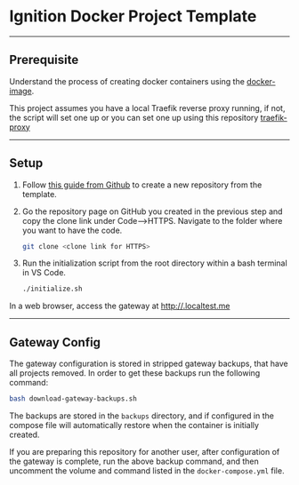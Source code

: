 # Ignition Docker Project Template

___

## Prerequisite

Understand the process of creating docker containers using the [docker-image](https://github.com/design-group/ignition-docker).

This project assumes you have a local Traefik reverse proxy running, if not, the script will set one up or you can set one up using this repository [traefik-proxy](https://github.com/design-group/traefik-proxy)

___

## Setup

1. Follow [this guide from Github](https://docs.github.com/en/repositories/creating-and-managing-repositories/creating-a-repository-from-a-template) to create a new repository from the template.
1. Go the repository page on GitHub you created in the previous step and copy the clone link under Code-->HTTPS. Navigate to the folder where you want to have the code.
    ```sh
   git clone <clone link for HTTPS>
    ``` 
1. Run the initialization script from the root directory within a bash terminal in VS Code.

    ```sh
   ./initialize.sh
    ```

In a web browser, access the gateway at [http://<project-name>.localtest.me](http://<project-name>.localtest.me)
___

## Gateway Config

The gateway configuration is stored in stripped gateway backups, that have all projects removed. In order to get these backups run the following command:

```sh
bash download-gateway-backups.sh
```

The backups are stored in the `backups` directory, and if configured in the compose file will automatically restore when the container is initially created. 

If you are preparing this repository for another user, after configuration of the gateway is complete, run the above backup command, and then uncomment the volume and command listed in the `docker-compose.yml` file.
